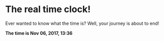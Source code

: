 # The real time clock!

Ever wanted to know what the time is? Well, your journey is about to end!

**The time is Nov 06, 2017, 13:36**
